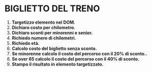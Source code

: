 # BIGLIETTO DEL TRENO

1. **Targetizzo elemento nel DOM.**
2. **Dichiaro costo per chilometro.**
3. **Dichiaro sconti per minorenni e senior.**
3. **Richiedo numero di chilometri.**
4. **Richiedo età.**
5. **Calcolo costo del biglietto senza sconto.**
5. **Se minorenne calcolo il costo del percorso con il 20% di sconto..**
6. **Se over 65 calcolo il costo del percorso con il 40% di sconto.**
7. **Stampo il risultato in elemento targetizzato.**

